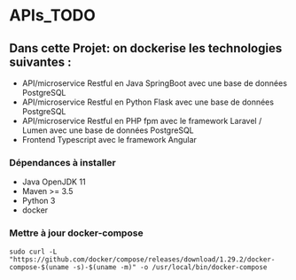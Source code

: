 # APIs_TODO

## Dans cette Projet: on dockerise les technologies suivantes :

* API/microservice Restful en Java SpringBoot avec une base de données PostgreSQL
* API/microservice Restful en Python Flask avec une base de données PostgreSQL
* API/microservice Restful en PHP fpm avec le framework Laravel / Lumen avec une base de données PostgreSQL
* Frontend Typescript avec le framework Angular

### Dépendances à installer

* Java OpenJDK 11
* Maven >= 3.5
* Python 3
* docker 

### Mettre à jour docker-compose

```shell
sudo curl -L "https://github.com/docker/compose/releases/download/1.29.2/docker-compose-$(uname -s)-$(uname -m)" -o /usr/local/bin/docker-compose
```
